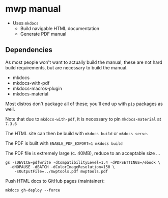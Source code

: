 # mwp manual

* Uses `mkdocs`
  * Build navigable HTML documentation
  * Generate PDF manual

## Dependencies

As most people won't want to actually build the manual, these are not hard build requirements, but are necessary to build the manual.

* mkdocs
* mkdocs-with-pdf
* mkdocs-macros-plugin
* mkdocs-material

Most distros don't package all of these; you'll end up with `pip` packages as well.

Note that due to `mkdocs-with-pdf`, it is necessary to pin `mkdocs-material` at `7.3.6`

The HTML site can then be build with `mkdocs build` or `mkdocs serve`.

The PDF is built with `ENABLE_PDF_EXPORT=1 mkdocs build`

The PDF file is extremely large (c. 40MB), reduce to an acceptable size ...

```
gs -sDEVICE=pdfwrite -dCompatibilityLevel=1.4 -dPDFSETTINGS=/ebook \
  -dNOPAUSE -dBATCH -dColorImageResolution=150 \
    -sOutputFile=../mwptools.pdf mwptools.pdf
```


Push HTML docs to GitHub pages (maintainer):

`mkdocs gh-deploy --force`
